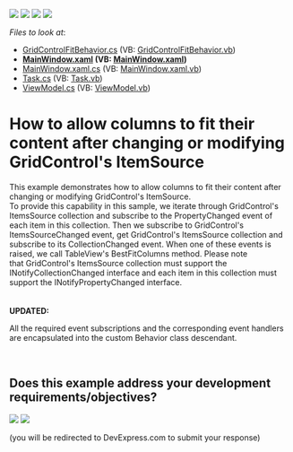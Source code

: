 <!-- default badges list -->
![](https://img.shields.io/endpoint?url=https://codecentral.devexpress.com/api/v1/VersionRange/128648085/13.1.4%2B)
[![](https://img.shields.io/badge/Open_in_DevExpress_Support_Center-FF7200?style=flat-square&logo=DevExpress&logoColor=white)](https://supportcenter.devexpress.com/ticket/details/E2042)
[![](https://img.shields.io/badge/📖_How_to_use_DevExpress_Examples-e9f6fc?style=flat-square)](https://docs.devexpress.com/GeneralInformation/403183)
[![](https://img.shields.io/badge/💬_Leave_Feedback-feecdd?style=flat-square)](#does-this-example-address-your-development-requirementsobjectives)
<!-- default badges end -->
<!-- default file list -->
*Files to look at*:

* [GridControlFitBehavior.cs](./CS/GridControlFitBehavior.cs) (VB: [GridControlFitBehavior.vb](./VB/GridControlFitBehavior.vb))
* **[MainWindow.xaml](./CS/MainWindow.xaml) (VB: [MainWindow.xaml](./VB/MainWindow.xaml))**
* [MainWindow.xaml.cs](./CS/MainWindow.xaml.cs) (VB: [MainWindow.xaml.vb](./VB/MainWindow.xaml.vb))
* [Task.cs](./CS/Task.cs) (VB: [Task.vb](./VB/Task.vb))
* [ViewModel.cs](./CS/ViewModel.cs) (VB: [ViewModel.vb](./VB/ViewModel.vb))
<!-- default file list end -->
# How to allow columns to fit their content after changing or modifying GridControl's ItemSource


<p>This example demonstrates how to allow columns to fit their content after changing or modifying GridControl's ItemSource.<br />To provide this capability in this sample, we iterate through GridControl's ItemsSource collection and subscribe to the PropertyChanged event of each item in this collection. Then we subscribe to GridControl's ItemsSourceChanged event, get GridControl's ItemsSource collection and subscribe to its CollectionChanged event. When one of these events is raised, we call TableView's BestFitColumns method. Please note that GridControl's ItemsSource collection must support the INotifyCollectionChanged interface and each item in this collection must support the INotifyPropertyChanged interface.<br /><br /><br /><strong>UPDATED:<br /></strong></p>
<p>All the required event subscriptions and the corresponding event handlers are encapsulated into the custom Behavior class descendant. </p>

<br/>


<!-- feedback -->
## Does this example address your development requirements/objectives?

[<img src="https://www.devexpress.com/support/examples/i/yes-button.svg"/>](https://www.devexpress.com/support/examples/survey.xml?utm_source=github&utm_campaign=wpf-data-grid-automatically-resize-grid-columns-based-on-their-content&~~~was_helpful=yes) [<img src="https://www.devexpress.com/support/examples/i/no-button.svg"/>](https://www.devexpress.com/support/examples/survey.xml?utm_source=github&utm_campaign=wpf-data-grid-automatically-resize-grid-columns-based-on-their-content&~~~was_helpful=no)

(you will be redirected to DevExpress.com to submit your response)
<!-- feedback end -->

